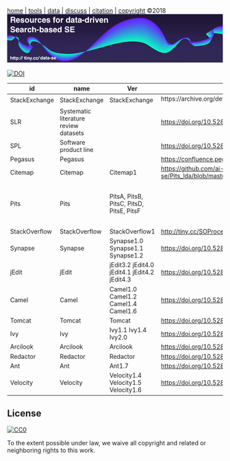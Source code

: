 [home](README.md) |
[tools](TOOLS.md) |
[data](DATA.md) |
[discuss](https://github.com/ai-se/ResourcesDataDrivenSBSE/issues) |
[citation](https://github.com/ai-se/ResourcesDataDrivenSBSE/blob/master/CITATION.md) |
[copyright](https://github.com/ai-se/ResourcesDataDrivenSBSE/blob/master/LICENSE.md) &copy;2018
<br>
[<img width=900 src="https://github.com/ai-se/ResourcesDataDrivenSBSE/raw/master/img/banner.png">](http://tiny.cc/sbse)<br>


 [![DOI](https://zenodo.org/badge/116411075.svg)](https://zenodo.org/badge/latestdoi/116411075)



id|name |Ver|Url|Doi
---|---|---|---|---
StackExchange|StackExchange|StackExchange|https://archive.org/details/stackexchange|
SLR|Systematic literature review datasets||https://doi.org/10.5281/zenodo.1162952|10.5281/zenodo.1162952
SPL|Software product line||https://doi.org/10.5281/zenodo.495498|10.5281/zenodo.495498
Pegasus|Pegasus||https://confluence.pegasus.isi.edu/display/pegasus/WorkflowGenerator|
Citemap|Citemap|Citemap1|https://github.com/ai-se/Pits_lda/blob/master/dataset/preproc_citemap.csv|
Pits|Pits|PitsA, PitsB, PitsC, PitsD, PitsE, PitsF||https://doi.org/10.5281/zenodo.268475 https://doi.org/10.5281/zenodo.439580 https://doi.org/10.5281/zenodo.439581 https://doi.org/10.5281/zenodo.268447 https://doi.org/10.5281/zenodo.439582 https://doi.org/10.5281/zenodo.268513
StackOverflow|StackOverflow|StackOverflow1|http://tiny.cc/SOProcess|
Synapse|Synapse|Synapse1.0 Synapse1.1 Synapse1.2|https://doi.org/10.5281/zenodo.322449|
jEdit|jEdit|jEdit3.2 jEdit4.0 jEdit4.1 jEdit4.2 jEdit4.3 |https://doi.org/10.5281/zenodo.268458|
Camel|Camel|Camel1.0 Camel1.2 Camel1.4 Camel1.6|https://doi.org/10.5281/zenodo.268442|
Tomcat|Tomcat|Tomcat|https://doi.org/10.5281/zenodo.322454|
Ivy|Ivy|Ivy1.1 Ivy1.4 Ivy2.0|https://doi.org/10.5281/zenodo.322436|
Arcilook|Arcilook|Arcilook|https://doi.org/10.5281/zenodo.322430|
Redactor|Redactor|Redactor|https://doi.org/10.5281/zenodo.322445|
Ant|Ant|Ant1.7|https://doi.org/10.5281/zenodo.268440|
Velocity|Velocity|Velocity1.4 Velocity1.5 Velocity1.6|https://doi.org/10.5281/zenodo.322455|



## License

[![CC0](http://mirrors.creativecommons.org/presskit/buttons/88x31/svg/cc-zero.svg)](https://creativecommons.org/publicdomain/zero/1.0/)

To the extent possible under law, we waive all copyright and related or neighboring rights to this work.
